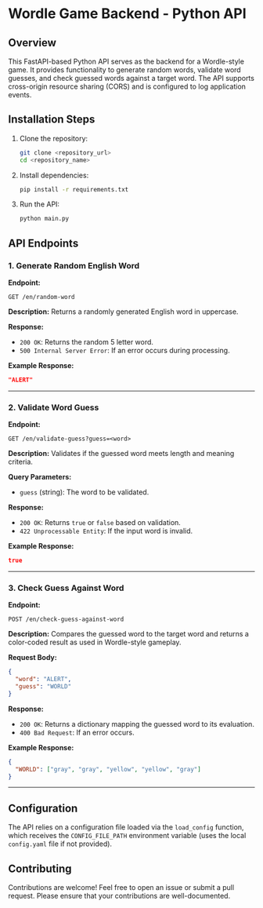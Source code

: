 # Wordle Game Backend - Python API

## Overview
This FastAPI-based Python API serves as the backend for a Wordle-style game. It provides functionality to generate random words, validate word guesses, and check guessed words against a target word. The API supports cross-origin resource sharing (CORS) and is configured to log application events.

## Installation Steps
1. Clone the repository:
    ```bash
    git clone <repository_url>
    cd <repository_name>
    ```
2. Install dependencies:
    ```bash
    pip install -r requirements.txt
    ```
3. Run the API:
    ```bash
    python main.py
    ```

## API Endpoints

### 1. Generate Random English Word
**Endpoint:**
```
GET /en/random-word
```
**Description:**
Returns a randomly generated English word in uppercase.

**Response:**
- `200 OK`: Returns the random 5 letter word.
- `500 Internal Server Error`: If an error occurs during processing.

**Example Response:**
```json
"ALERT"
```

---

### 2. Validate Word Guess
**Endpoint:**
```
GET /en/validate-guess?guess=<word>
```
**Description:**
Validates if the guessed word meets length and meaning criteria.

**Query Parameters:**
- `guess` (string): The word to be validated.

**Response:**
- `200 OK`: Returns `true` or `false` based on validation.
- `422 Unprocessable Entity`: If the input word is invalid.

**Example Response:**
```json
true
```

---

### 3. Check Guess Against Word
**Endpoint:**
```
POST /en/check-guess-against-word
```
**Description:**
Compares the guessed word to the target word and returns a color-coded result as used in Wordle-style gameplay.

**Request Body:**
```json
{
  "word": "ALERT",
  "guess": "WORLD"
}
```

**Response:**
- `200 OK`: Returns a dictionary mapping the guessed word to its evaluation.
- `400 Bad Request`: If an error occurs.

**Example Response:**
```json
{
  "WORLD": ["gray", "gray", "yellow", "yellow", "gray"]
}
```

---

## Configuration
The API relies on a configuration file loaded via the `load_config` function, which receives the `CONFIG_FILE_PATH` environment variable (uses the local `config.yaml` file if not provided).


## Contributing
Contributions are welcome! Feel free to open an issue or submit a pull request. Please ensure that your contributions are well-documented.
